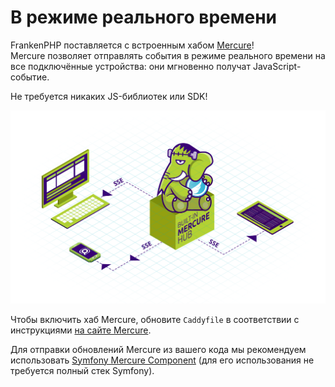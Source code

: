 # В режиме реального времени

FrankenPHP поставляется с встроенным хабом [Mercure](https://mercure.rocks)!  
Mercure позволяет отправлять события в режиме реального времени на все подключённые устройства: они мгновенно получат JavaScript-событие.

Не требуется никаких JS-библиотек или SDK!

![Mercure](../mercure-hub.png)

Чтобы включить хаб Mercure, обновите `Caddyfile` в соответствии с инструкциями [на сайте Mercure](https://mercure.rocks/docs/hub/config).

Для отправки обновлений Mercure из вашего кода мы рекомендуем использовать [Symfony Mercure Component](https://symfony.com/components/Mercure) (для его использования не требуется полный стек Symfony).
